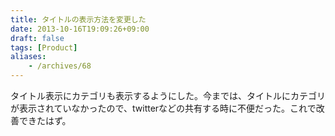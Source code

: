 ```yaml
---
title: タイトルの表示方法を変更した
date: 2013-10-16T19:09:26+09:00
draft: false
tags: [Product]
aliases:
    - /archives/68
---
```


タイトル表示にカテゴリも表示するようにした。今までは、タイトルにカテゴリが表示されていなかったので、twitterなどの共有する時に不便だった。これで改善できたはず。

